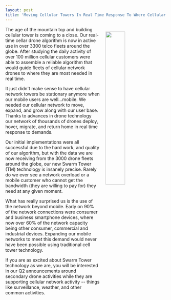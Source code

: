 ```yaml
---
layout: post
title: 'Moving Cellular Towers In Real Time Response To Where Cellular Customers Are #DesignFiction'
---
```

<p><img style="padding: 15px;" src="http://kinlane-productions.s3.amazonaws.com/api-evangelist-site/blog/bw-drone-wifi.png" alt="" width="35%" align="right" /></p>
<p>The age of the mountain top and building cellular tower is coming to a close. Our real-time cellar&nbsp;drone algorithm is now in active use in over 3300 telco fleets around the globe. After studying the daily activity of over 100 million cellular customers were able to assemble a reliable algorithm that would guide fleets of cellular network drones to where they are most needed in real time.&nbsp;</p>
<p>It just didn't make sense to have cellular network towers be stationary anymore&nbsp;when our mobile users are well...mobile. We needed our cellular network to move, expand, and grow along with our user base. Thanks to advances in drone technology our network of thousands of drones deploy, hover, migrate, and return home in real time response to demands.</p>
<p>Our initial implementations were all successful due to the hard work, and quality of our algorithm, but with the data we are now receiving from the 3000 drone fleets around the globe, our new Swarm Tower (TM) technology&nbsp;is insanely precise. Rarely do we ever see a network overload or a mobile customer who cannot get the bandwidth (they are willing to pay for) they need at any given moment.</p>
<p>What has really surprised us is the use of the network beyond mobile. Early on 90% of the network connections were consumer and business smartphone devices, where now over 60% of the network capacity being&nbsp;other consumer, commercial and industrial devices. Expanding our mobile networks to meet this demand would never have been possible using traditional cell tower technology.</p>
<p>If you are as excited about Swarm Tower technology as we are, you will be interested in our Q2 announcements around secondary drone activities while they are supporting cellular network activity -- things like surveillance, weather, and other common activities.</p>